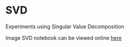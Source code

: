 # SVD
Experiments using Singular Value Decomposition

Image SVD notebook can be viewed online [here](https://nbviewer.jupyter.org/github/TarunSunkaraneni/SVD/blob/master/ImageSVD/ImageSVD.ipynb)
